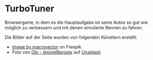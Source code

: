 # TurboTuner

Browsergame, in dem es die Hauptaufgabe ist seine Autos so gut wie möglich zu verbessern und mit denen simulierte Rennen zu fahren.

Die Bilder auf der Seite wurden von folgenden Künstlern erstellt:

- <a href="https://www.freepik.com/free-vector/realistic-car-headlights-ad-composition-headlights-with-green-purple-illumination_13841402.htm#page=2&query=tuning%20car&position=1&from_view=search&track=ais&uuid=bbebc944-6986-4562-ba3a-3ab37069bd21">Image by macrovector</a> on Freepik
- Foto von <a href="https://unsplash.com/de/@obionyeador?utm_content=creditCopyText&utm_medium=referral&utm_source=unsplash">Obi - @pixel8propix</a> auf <a href="https://unsplash.com/de/fotos/graustufenfoto-eines-autos-auf-der-strasse-JIcR3-O8ko8?utm_content=creditCopyText&utm_medium=referral&utm_source=unsplash">Unsplash</a>

